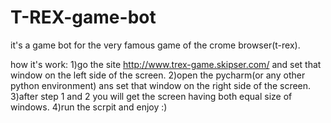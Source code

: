 # T-REX-game-bot
it's a game bot for the very famous game of the crome browser(t-rex).

how it's work:
1)go the site http://www.trex-game.skipser.com/ and set that window on the left side of the screen.
2)open the pycharm(or any other python environment) ans set that window on the right side of the screen.
3)after step 1 and 2 you will get the screen having both equal size of windows.
4)run the scrpit and enjoy :)
